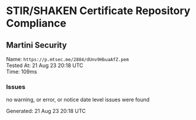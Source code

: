# STIR/SHAKEN Certificate Repository Compliance

## Martini Security

Name: `https://p.mtsec.me/2884/dUnv9HbuaAfZ.pem`\
Tested At: 21 Aug 23 20:18 UTC\
Time: 109ms

### Issues

no warning, or error, or notice date level issues were found

Generated: 21 Aug 23 20:18 UTC